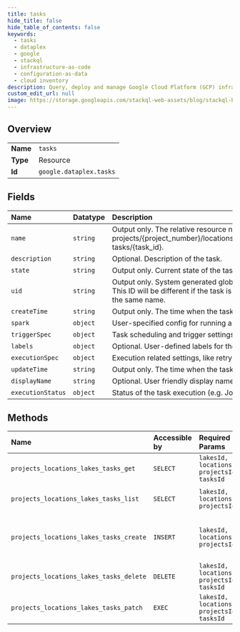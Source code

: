 ```yaml
---
title: tasks
hide_title: false
hide_table_of_contents: false
keywords:
  - tasks
  - dataplex
  - google    
  - stackql
  - infrastructure-as-code
  - configuration-as-data
  - cloud inventory
description: Query, deploy and manage Google Cloud Platform (GCP) infrastructure and resources using SQL
custom_edit_url: null
image: https://storage.googleapis.com/stackql-web-assets/blog/stackql-blog-post-featured-image.png
---
```

  
    

## Overview
<table><tbody>
<tr><td><b>Name</b></td><td><code>tasks</code></td></tr>
<tr><td><b>Type</b></td><td>Resource</td></tr>
<tr><td><b>Id</b></td><td><code>google.dataplex.tasks</code></td></tr>
</tbody></table>

## Fields
| Name | Datatype | Description |
|:-----|:---------|:------------|
| `name` | `string` | Output only. The relative resource name of the task, of the form: projects/{project_number}/locations/{location_id}/lakes/{lake_id}/ tasks/{task_id}. |
| `description` | `string` | Optional. Description of the task. |
| `state` | `string` | Output only. Current state of the task. |
| `uid` | `string` | Output only. System generated globally unique ID for the task. This ID will be different if the task is deleted and re-created with the same name. |
| `createTime` | `string` | Output only. The time when the task was created. |
| `spark` | `object` | User-specified config for running a Spark task. |
| `triggerSpec` | `object` | Task scheduling and trigger settings. |
| `labels` | `object` | Optional. User-defined labels for the task. |
| `executionSpec` | `object` | Execution related settings, like retry and service_account. |
| `updateTime` | `string` | Output only. The time when the task was last updated. |
| `displayName` | `string` | Optional. User friendly display name. |
| `executionStatus` | `object` | Status of the task execution (e.g. Jobs). |
## Methods
| Name | Accessible by | Required Params | Description |
|:-----|:--------------|:----------------|:------------|
| `projects_locations_lakes_tasks_get` | `SELECT` | `lakesId, locationsId, projectsId, tasksId` | Get task resource. |
| `projects_locations_lakes_tasks_list` | `SELECT` | `lakesId, locationsId, projectsId` | Lists tasks under the given lake. |
| `projects_locations_lakes_tasks_create` | `INSERT` | `lakesId, locationsId, projectsId` | Creates a task resource within a lake. |
| `projects_locations_lakes_tasks_delete` | `DELETE` | `lakesId, locationsId, projectsId, tasksId` | Delete the task resource. |
| `projects_locations_lakes_tasks_patch` | `EXEC` | `lakesId, locationsId, projectsId, tasksId` | Update the task resource. |
